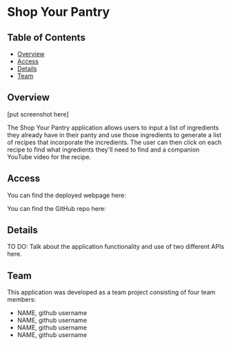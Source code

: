 # Shop Your Pantry 

## Table of Contents 

* [Overview](#Overview)
* [Access](#Access)
* [Details](#Details)
* [Team](#Team)

## Overview

[put screenshot here]

The Shop Your Pantry application allows users to input a list of ingredients they already have in their panty and use those ingredients to generate a list of recipes that incorporate the incredients. The user can then click on each recipe to find what ingredients they'll need to find and a companion YouTube video for the recipe. 

## Access

You can find the deployed webpage here: 

You can find the GitHub repo here: 

## Details

TO DO: Talk about the application functionality and use of two different APIs here. 

## Team

This application was developed as a team project consisting of four team members:
* NAME, github username
* NAME, github username
* NAME, github username
* NAME, github username